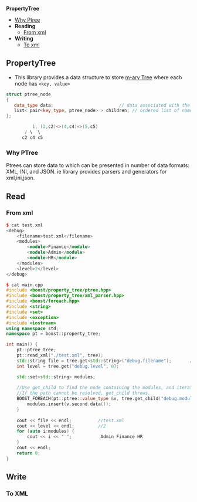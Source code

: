 **PropertyTree**
- [Why Ptree](#w)
- **Reading**
  - [From xml](#rx)
- **Writing**
  - [To xml](#wx)

## PropertyTree
- This library provides a data structure to store [m-ary Tree]() where each node has `<key, value>`
```cpp
struct ptree_node
{
   data_type data;                         // data associated with the node
   list< pair<key_type, ptree_node> > children; // ordered list of named children
};

          1, (2,c2)<>(4,c4)<>(5,c5)
       / \  \
      c2 c4 c5
```

<a name=w></a>
### Why PTree
Ptrees can store data to which can be presented in number of data formats: XML, INI, and JSON. ie library provides parsers and generators for xml,ini,json.

## Read
<a name=rx></a>
### From xml
```cpp
$ cat test.xml
<debug>
    <filename>test.xml</filename>
    <modules>
        <module>Finance</module>
        <module>Admin</module>
        <module>HR</module>
    </modules>
    <level>2</level>
</debug>

$ cat main.cpp
#include <boost/property_tree/ptree.hpp>
#include <boost/property_tree/xml_parser.hpp>
#include <boost/foreach.hpp>
#include <string>
#include <set>
#include <exception>
#include <iostream>
using namespace std;
namespace pt = boost::property_tree;

int main() {
    pt::ptree tree;
    pt::read_xml("./test.xml", tree);
    std::string file = tree.get<std::string>("debug.filename");       //Throws exception if path cannot be resolved
    int level = tree.get("debug.level", 0);

    std::set<std::string> modules;
    
    //Use get_child to find the node containing the modules, and iterate over its children
    //If the path cannot be resolved, get_child throws.
    BOOST_FOREACH(pt::ptree::value_type &v, tree.get_child("debug.modules")) {
        modules.insert(v.second.data());
    }
    
    cout << file << endl;          //test.xml
    cout << level << endl;         //2
    for (auto i:modules) {
        cout << i << " ";           Admin Finance HR
    }
    cout << endl;
    return 0;
}
```

## Write
<a name=wx></a>
### To XML
```cpp

```
